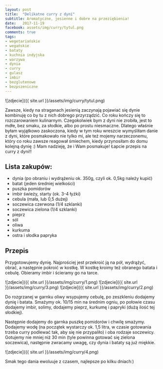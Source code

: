 ```yaml
---
layout: post
title:  "Delikatne curry z dyni"
subtitle: Aromatyczne, jesienne i dobre na przeziębienia!
date:   2017-11-19
facebook: assets/img/curry/tytul.png
comments: true
tags:
- wegetariańskie
- wegańskie
- bataty
- kuchnia indyjska
- warzywa
- dynia
- curry
- gulasz
- imbir
- bezglutenowe
- bezpszeniczne
---
```


![zdjecie]({{ site.url }}/assets/img/curry/tytul.png)

Zawsze, kiedy na straganach jesienią zaczynają pojawiać się dynie 
kombinuję co by tu z nich dobrego przyrządzić. Co roku kończy się to 
rozczarowaniem kulinarnym. Czegokolwiek bym z dyni nie zrobiła, jest to mdłe, 
bez smaku, za słodkie, albo po prostu niesmaczne. 
Dlatego właśnie byłam wyjątkowo zaskoczona, kiedy w tym roku wreszcie wymyśliłam
danie z dyni, które posmakowało nie tylko mi, ale też mojemy narzeczonemu, który
co roku zawsze reagował śmiechem, kiedy przynosiłam do domu kolejną dynię :)
Mam nadzieję, że i Wam posmakuje!
Łapcie przepis na curry z dyni!!

## Lista zakupów:

* dynia  (po obraniu i wydrążeniu ok. 350g, czyli ok. 0,5kg należy kupić)
* batat (jeden średniej wielkości)
* puszka pomidorów
* imbir świeży, starty (ok. 3-4 łyżki)
* cebula (mała, lub 0,5 dużej)
* soczewica czerwona (1/4 szklanki)
* soczewica zielona (1/4 szklanki)
* pieprz
* sól
* oliwa
* kurkuma
* ostra i słodka papryka

## Przepis

Przygotowujemy dynię. Najprościej jest przekroić ją na pół, wydrążyć, obrać, 
a następnie pokroić w kostkę. W kostkę kroimy też obranego batata i cebulę.
Obieramy imbir i ścieramy go na tarce. 

![zdjecie]({{ site.url }}/assets/img/curry/1.png)
![zdjecie]({{ site.url }}/assets/img/curry/3.png)
![zdjecie]({{ site.url }}/assets/img/curry/2.png)

Do rozgrzanej w garnku oliwy wsypujemy cebulę, po zeszkleniu dodajemy dynię i batata. Smażymy ok. 10/15 min na średnim ogniu, po połowie czasu dodajemy imbir, solimy, dodajemy pieprz, kurkumę i papryki (dużą ilość tej słodkiej).

Następnie dodajemy do garnka puszkę pomidorów i chwilę smażymy. Dodajemy wodę (na początek wystarczy ok. 1,5 litra, w czasie gotowania trzeba curry podlewać tak, aby się nie przypaliło) i oba rodzaje soczewicy. Gotujemy nie mniej niż 30 min (tyle powinna gotować się zielona soczewica), następnie zwracamy uwagę, czy dynia i bataty są już miękkie. 

![zdjecie]({{ site.url }}/assets/img/curry/4.png)

Smak tego dania ewoluuje z czasem, najlepsze po kilku dniach:)
